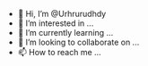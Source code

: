 
- 👋 Hi, I’m @Urhrurudhdy
- 👀 I’m interested in ...
- 🌱 I’m currently learning ...
- 💞️ I’m looking to collaborate on ...
- 📫 How to reach me ...

<!---
Urhrurudhdy/Urhrurudhdy is a ✨ special ✨ repository because its `README.md` (this file) appears on your GitHub profile.
You can click the Preview link to take a look at your changes.
--->
